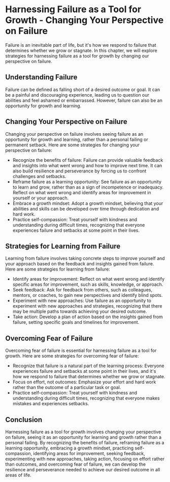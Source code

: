 Harnessing Failure as a Tool for Growth - Changing Your Perspective on Failure
=======================================================================================

Failure is an inevitable part of life, but it's how we respond to failure that determines whether we grow or stagnate. In this chapter, we will explore strategies for harnessing failure as a tool for growth by changing our perspective on failure.

Understanding Failure
---------------------

Failure can be defined as falling short of a desired outcome or goal. It can be a painful and discouraging experience, leading us to question our abilities and feel ashamed or embarrassed. However, failure can also be an opportunity for growth and learning.

Changing Your Perspective on Failure
------------------------------------

Changing your perspective on failure involves seeing failure as an opportunity for growth and learning, rather than a personal failing or permanent setback. Here are some strategies for changing your perspective on failure:

* Recognize the benefits of failure: Failure can provide valuable feedback and insights into what went wrong and how to improve next time. It can also build resilience and perseverance by forcing us to confront challenges and setbacks.
* Reframe failure as a learning opportunity: See failure as an opportunity to learn and grow, rather than as a sign of incompetence or inadequacy. Reflect on what went wrong and identify areas for improvement in yourself or your approach.
* Embrace a growth mindset: Adopt a growth mindset, believing that your abilities and skills can be developed over time through dedication and hard work.
* Practice self-compassion: Treat yourself with kindness and understanding during difficult times, recognizing that everyone experiences failure and setbacks at some point in their lives.

Strategies for Learning from Failure
------------------------------------

Learning from failure involves taking concrete steps to improve yourself and your approach based on the feedback and insights gained from failure. Here are some strategies for learning from failure:

* Identify areas for improvement: Reflect on what went wrong and identify specific areas for improvement, such as skills, knowledge, or approach.
* Seek feedback: Ask for feedback from others, such as colleagues, mentors, or coaches, to gain new perspectives and identify blind spots.
* Experiment with new approaches: Use failure as an opportunity to experiment with new approaches and strategies, recognizing that there may be multiple paths towards achieving your desired outcome.
* Take action: Develop a plan of action based on the insights gained from failure, setting specific goals and timelines for improvement.

Overcoming Fear of Failure
--------------------------

Overcoming fear of failure is essential for harnessing failure as a tool for growth. Here are some strategies for overcoming fear of failure:

* Recognize that failure is a natural part of the learning process: Everyone experiences failure and setbacks at some point in their lives, and it's how we respond to failure that determines whether we grow or stagnate.
* Focus on effort, not outcomes: Emphasize your effort and hard work rather than the outcome of a particular task or goal.
* Practice self-compassion: Treat yourself with kindness and understanding during difficult times, recognizing that everyone makes mistakes and experiences setbacks.

Conclusion
----------

Harnessing failure as a tool for growth involves changing your perspective on failure, seeing it as an opportunity for learning and growth rather than a personal failing. By recognizing the benefits of failure, reframing failure as a learning opportunity, embracing a growth mindset, practicing self-compassion, identifying areas for improvement, seeking feedback, experimenting with new approaches, taking action, focusing on effort rather than outcomes, and overcoming fear of failure, we can develop the resilience and perseverance needed to achieve our desired outcome in all areas of life.
